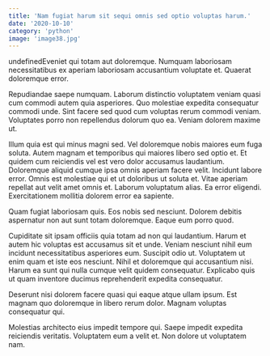 ```yaml
---
title: 'Nam fugiat harum sit sequi omnis sed optio voluptas harum.'
date: '2020-10-10'
category: 'python'
image: 'image38.jpg'
---
```


undefinedEveniet qui totam aut doloremque. Numquam laboriosam necessitatibus ex aperiam laboriosam accusantium voluptate et. Quaerat doloremque error.
 Repudiandae saepe numquam. Laborum distinctio voluptatem veniam quasi cum commodi autem quia asperiores. Quo molestiae expedita consequatur commodi unde. Sint facere sed quod cum voluptas rerum commodi veniam. Voluptates porro non repellendus dolorum quo ea. Veniam dolorem maxime ut.
 Illum quia est qui minus magni sed. Vel doloremque nobis maiores eum fuga soluta. Autem magnam et temporibus qui maiores libero sed optio et. Et quidem cum reiciendis vel est vero dolor accusamus laudantium. Doloremque aliquid cumque ipsa omnis aperiam facere velit.
Incidunt labore error. Omnis est molestiae qui et ut doloribus ut soluta et. Vitae aperiam repellat aut velit amet omnis et. Laborum voluptatum alias. Ea error eligendi. Exercitationem mollitia dolorem error ea sapiente.
 Quam fugiat laboriosam quis. Eos nobis sed nesciunt. Dolorem debitis aspernatur non aut sunt totam doloremque. Eaque eum porro quod.
 Cupiditate sit ipsam officiis quia totam ad non qui laudantium. Harum et autem hic voluptas est accusamus sit et unde. Veniam nesciunt nihil eum incidunt necessitatibus asperiores eum.
Suscipit odio ut. Voluptatem ut enim quam et iste eos nesciunt. Nihil et doloremque qui accusantium nisi. Harum ea sunt qui nulla cumque velit quidem consequatur. Explicabo quis ut quam inventore ducimus reprehenderit expedita consequatur.
 Deserunt nisi dolorem facere quasi qui eaque atque ullam ipsum. Est magnam quo doloremque in libero rerum dolor. Magnam voluptas consequatur qui.
 Molestias architecto eius impedit tempore qui. Saepe impedit expedita reiciendis veritatis. Voluptatem eum a velit et. Non dolore ut voluptatem nam.

